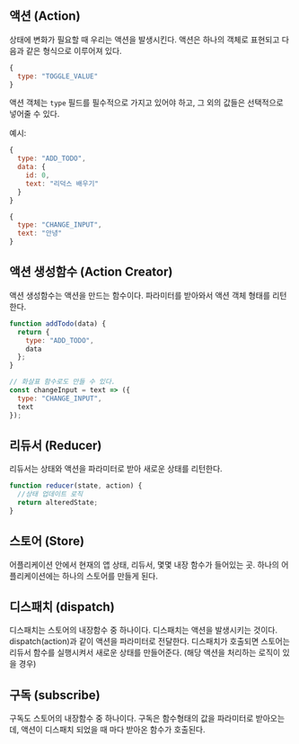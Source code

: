## 액션 (Action)

상태에 변화가 필요할 때 우리는 액션을 발생시킨다.
액션은 하나의 객체로 표현되고 다음과 같은 형식으로 이루어져 있다.

```javascript
{
  type: "TOGGLE_VALUE"
}
```

액션 객체는 `type` 필드를 필수적으로 가지고 있어야 하고, 그 외의 값들은 선택적으로 넣어줄 수 있다.

예시:

```javascript
{
  type: "ADD_TODO",
  data: {
    id: 0,
    text: "리덕스 배우기"
  }
}

{
  type: "CHANGE_INPUT",
  text: "안녕"
}
```

## 액션 생성함수 (Action Creator)

액션 생성함수는 액션을 만드는 함수이다.
파라미터를 받아와서 액션 객체 형태를 리턴한다.

```javascript
function addTodo(data) {
  return {
    type: "ADD_TODO",
    data
  };
}

// 화살표 함수로도 만들 수 있다.
const changeInput = text => ({
  type: "CHANGE_INPUT",
  text
});
```

## 리듀서 (Reducer)

리듀서는 상태와 액션을 파라미터로 받아 새로운 상태를 리턴한다.

```javascript
function reducer(state, action) {
  //상태 업데이트 로직
  return alteredState;
}
```

## 스토어 (Store)

어플리케이션 안에서 현재의 앱 상태, 리듀서, 몇몇 내장 함수가 들어있는 곳.
하나의 어플리케이션에는 하나의 스토어를 만들게 된다.

## 디스패치 (dispatch)

디스패치는 스토어의 내장함수 중 하나이다.
디스패치는 액션을 발생시키는 것이다.
dispatch(action)과 같이 액션을 파라미터로 전달한다.
디스패치가 호출되면 스토어는 리듀서 함수를 실행시켜서 새로운 상태를 만들어준다. (해당 액션을 처리하는 로직이 있을 경우)

## 구독 (subscribe)

구독도 스토어의 내장함수 중 하나이다.
구독은 함수형태의 값을 파라미터로 받아오는데, 액션이 디스패치 되었을 때 마다 받아온 함수가 호출된다.